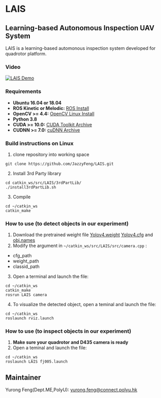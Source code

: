 # LAIS
## Learning-based Autonomous Inspection UAV System
LAIS is a learning-based automonous inspection system developed for quadrotor platform.
### Video
[![LAIS Demo](https://img.youtube.com/vi/OKSm8_4rhzU/0.jpg)](https://www.youtube.com/watch?v=OKSm8_4rhzU)


### Requirements
* **Ubuntu 16.04 or 18.04**
* **ROS Kinetic or Melodic:** [ROS Install](http://wiki.ros.org/ROS/Installation)
* **OpenCV >= 4.4:** [OpenCV Linux Install](https://docs.opencv.org/4.4.0/d7/d9f/tutorial_linux_install.html)
* **Python 3.8** 
* **CUDA >= 10.0:** [CUDA Toolkit Archive](https://developer.nvidia.com/cuda-toolkit-archive) 
* **CUDNN >= 7.0:** [cuDNN Archive](https://developer.nvidia.com/rdp/cudnn-archive)

### Build instructions on Linux
1. clone repository into working space

```
git clone https://github.com/JazzyFeng/LAIS.git
```

2. Install 3rd Party library
``` 
cd catkin_ws/src/LAIS/3rdPartLib/
./install3rdPartLib.sh
```
3. Compile 
```
cd ~/catkin_ws
catkin_make
```

### How to use (to detect objects in our experiment)
1. Download the pretrained weight file [Yolov4.weight](https://drive.google.com/file/d/1yJNK_knUa5nMmq-85mgNHjUg6-WzYIfj/view?usp=sharing) [Yolov4.cfg](https://drive.google.com/file/d/1PgXbc63EkwIB3KO_2TWK-IK50g81r7g-/view?usp=sharing) and [obj.names](https://drive.google.com/file/d/1oBB9okRyAmfumOJo8-RkzY6Cc_wxAKrH/view?usp=sharing)
2. Modify the argument in `~/catkin_ws/src/LAIS/src/camera.cpp` :
- cfg_path
- weight_path
- classid_path
3. Open a terminal and launch the file:
```
cd ~/catkin_ws
catkin_make
rosrun LAIS camera
```
4. To visualize the detected object, open a teminal and launch the file:
```
cd ~/catkin_ws
roslaunch rviz.launch
```

### How to use (to inspect objects in our experiment)
1. **Make sure your quadrotor and D435 camera is ready**
2. Open a teminal and launch the file:
```
cd ~/catkin_ws
roslaunch LAIS fj005.launch
```
## Maintainer 
Yurong Feng(Dept.ME,PolyU): [yurong.feng@connect.polyu.hk](yurong.feng@connect.polyu.hk)
